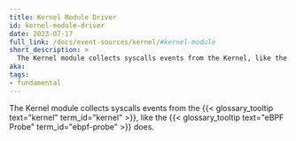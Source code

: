 ```yaml
---
title: Kernel Module Driver
id: kernel-module-driver
date: 2023-07-17
full_link: /docs/event-sources/kernel/#kernel-module
short_description: >
  The Kernel module collects syscalls events from the Kernel, like the eBPF probe does.
aka:
tags:
- fundamental
---
```

The Kernel module collects syscalls events from the {{< glossary_tooltip text="kernel" term_id="kernel" >}}, like the {{< glossary_tooltip text="eBPF Probe" term_id="ebpf-probe" >}} does.

<!--more--> 
